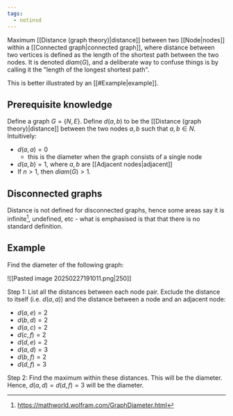 ```yaml
---
tags:
  - notinsd
---
```

Maximum [[Distance (graph theory)|distance]] between two [[Node|nodes]] within a [[Connected graph|connected graph]], where distance between two vertices is defined as the length of the shortest path between the two nodes. It is denoted $diam(G)$, and a deliberate way to confuse things is by calling it the "length of the longest shortest path".

This is better illustrated by an [[#Example|example]].
## Prerequisite knowledge
Define a graph $G = \{N,E\}$. Define $d(a,b)$ to be the [[Distance (graph theory)|distance]] between the two nodes $a,b$ such that $a, b \in N$. Intuitively:
- $d(a,a)=0$
	- this is the diameter when the graph consists of a single node
- $d(a,b)=1$, where $a,b$ are [[Adjacent nodes|adjacent]]
- If $n>1$, then $diam(G)>1$.
## Disconnected graphs
Distance is not defined for disconnected graphs, hence some areas say it is infinite[^1], undefined, etc - what is emphasised is that that there is no standard definition.
## Example
Find the diameter of the following graph:

![[Pasted image 20250227191011.png|250]]

Step 1: List all the distances between each node pair. Exclude the distance to itself (i.e. $d(a,a)$) and the distance between a node and an adjacent node:
- $d(a,e)=2$
- $d(b,d)=2$
- $d(a,c)=2$
- $d(c,f)=2$
- $d(d,e)=2$
- $d(a,d)=3$
- $d(b,f)=2$
- $d(d,f)=3$

Step 2: Find the maximum within these distances. This will be the diameter. Hence, $d(a,d)=d(d,f)=3$ will be the diameter.

[^1]: https://mathworld.wolfram.com/GraphDiameter.html